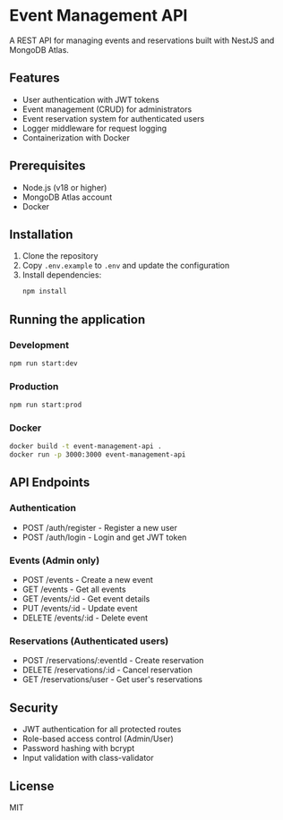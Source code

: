 # Event Management API

A REST API for managing events and reservations built with NestJS and MongoDB Atlas.

## Features

- User authentication with JWT tokens
- Event management (CRUD) for administrators
- Event reservation system for authenticated users
- Logger middleware for request logging
- Containerization with Docker

## Prerequisites

- Node.js (v18 or higher)
- MongoDB Atlas account
- Docker

## Installation

1. Clone the repository
2. Copy `.env.example` to `.env` and update the configuration
3. Install dependencies:
   ```bash
   npm install
   ```

## Running the application

### Development
```bash
npm run start:dev
```

### Production
```bash
npm run start:prod
```

### Docker
```bash
docker build -t event-management-api .
docker run -p 3000:3000 event-management-api
```

## API Endpoints

### Authentication
- POST /auth/register - Register a new user
- POST /auth/login - Login and get JWT token

### Events (Admin only)
- POST /events - Create a new event
- GET /events - Get all events
- GET /events/:id - Get event details
- PUT /events/:id - Update event
- DELETE /events/:id - Delete event

### Reservations (Authenticated users)
- POST /reservations/:eventId - Create reservation
- DELETE /reservations/:id - Cancel reservation
- GET /reservations/user - Get user's reservations

## Security

- JWT authentication for all protected routes
- Role-based access control (Admin/User)
- Password hashing with bcrypt
- Input validation with class-validator

## License

MIT

